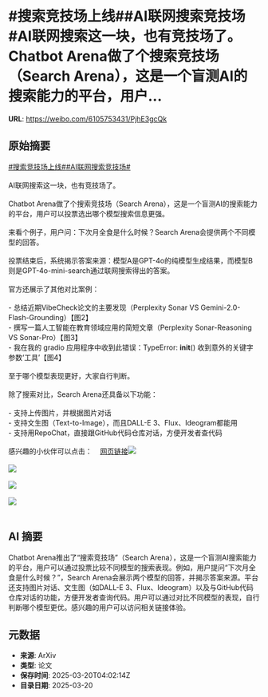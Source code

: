# #搜索竞技场上线##AI联网搜索竞技场#AI联网搜索这一块，也有竞技场了。Chatbot Arena做了个搜索竞技场（Search Arena），这是一个盲测AI的搜索能力的平台，用户...

**URL**: https://weibo.com/6105753431/PjhE3gcQk

## 原始摘要

<a href="https://m.weibo.cn/search?containerid=231522type%3D1%26t%3D10%26q%3D%23%E6%90%9C%E7%B4%A2%E7%AB%9E%E6%8A%80%E5%9C%BA%E4%B8%8A%E7%BA%BF%23&amp;extparam=%23%E6%90%9C%E7%B4%A2%E7%AB%9E%E6%8A%80%E5%9C%BA%E4%B8%8A%E7%BA%BF%23" data-hide=""><span class="surl-text">#搜索竞技场上线#</span></a><a href="https://m.weibo.cn/search?containerid=231522type%3D1%26t%3D10%26q%3D%23AI%E8%81%94%E7%BD%91%E6%90%9C%E7%B4%A2%E7%AB%9E%E6%8A%80%E5%9C%BA%23&amp;extparam=%23AI%E8%81%94%E7%BD%91%E6%90%9C%E7%B4%A2%E7%AB%9E%E6%8A%80%E5%9C%BA%23" data-hide=""><span class="surl-text">#AI联网搜索竞技场#</span></a><br><br>AI联网搜索这一块，也有竞技场了。<br><br>Chatbot Arena做了个搜索竞技场（Search Arena），这是一个盲测AI的搜索能力的平台，用户可以投票选出哪个模型搜索信息更强。<br><br>来看个例子，用户问：下次月全食是什么时候？Search Arena会提供两个不同模型的回答。<br><br>投票结束后，系统揭示答案来源：模型A是GPT-4o的纯模型生成结果，而模型B则是GPT-4o-mini-search通过联网搜索得出的答案。<br><br>官方还展示了其他对比案例：<br><br>- 总结近期VibeCheck论文的主要发现（Perplexity Sonar VS Gemini-2.0-Flash-Grounding）【图2】<br>- 撰写一篇人工智能在教育领域应用的简短文章（Perplexity Sonar-Reasoning VS Sonar-Pro）【图3】<br>- 我在我的 gradio 应用程序中收到此错误：TypeError: __init__() 收到意外的关键字参数‘工具’【图4】<br><br>至于哪个模型表现更好，大家自行判断。<br><br>除了搜索对比，Search Arena还具备以下功能：<br><br>- 支持上传图片，并根据图片对话<br>- 支持文生图（Text-to-Image），而且DALL-E 3、Flux、Ideogram都能用<br>- 支持用RepoChat，直接跟GitHub代码仓库对话，方便开发者查代码<br><br>感兴趣的小伙伴可以点击：<a href="https://weibo.cn/sinaurl?u=https%3A%2F%2Flmarena.ai%2F" data-hide=""><span class="url-icon"><img style="width: 1rem;height: 1rem" src="https://h5.sinaimg.cn/upload/2015/09/25/3/timeline_card_small_web_default.png" referrerpolicy="no-referrer"></span><span class="surl-text">网页链接</span></a><img style="" src="https://tvax2.sinaimg.cn/large/006Fd7o3gy1hzmeirmwepj30xc0iu7at.jpg" referrerpolicy="no-referrer"><br><br><img style="" src="https://tvax4.sinaimg.cn/large/006Fd7o3gy1hzmeiu1hu0j31pg0sw7s1.jpg" referrerpolicy="no-referrer"><br><br><img style="" src="https://tvax4.sinaimg.cn/large/006Fd7o3gy1hzmeiw5aryj30zk0go4b5.jpg" referrerpolicy="no-referrer"><br><br><img style="" src="https://tvax1.sinaimg.cn/large/006Fd7o3gy1hzmeixij2aj31pc0stkbd.jpg" referrerpolicy="no-referrer"><br><br>

## AI 摘要

Chatbot Arena推出了“搜索竞技场”（Search Arena），这是一个盲测AI搜索能力的平台，用户可以通过投票比较不同模型的搜索表现。例如，用户提问“下次月全食是什么时候？”，Search Arena会展示两个模型的回答，并揭示答案来源。平台还支持图片对话、文生图（如DALL-E 3、Flux、Ideogram）以及与GitHub代码仓库对话的功能，方便开发者查询代码。用户可以通过对比不同模型的表现，自行判断哪个模型更优。感兴趣的用户可以访问相关链接体验。

## 元数据

- **来源**: ArXiv
- **类型**: 论文
- **保存时间**: 2025-03-20T04:02:14Z
- **目录日期**: 2025-03-20
